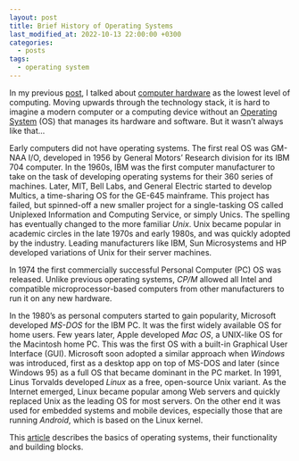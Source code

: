 ```yaml
---
layout: post
title: Brief History of Operating Systems
last_modified_at: 2022-10-13 22:00:00 +0300
categories: 
  - posts
tags:
  - operating system
---
```

In my previous [post](/posts/2022/10/02/hardware.html), I talked about [computer hardware](/wiki/hardware) as the lowest level of computing. Moving upwards through the technology stack, it is hard to imagine a modern computer or a computing device without an [Operating System](/wiki/os) (OS) that manages its hardware and software. But it wasn’t always like that...

Early computers did not have operating systems. The first real OS was GM-NAA I/O, developed in 1956 by General Motors’ Research division for its IBM 704 computer. In the 1960s, IBM was the first computer manufacturer to take on the task of developing operating systems for their 360 series of machines. Later, MIT, Bell Labs, and General Electric started to develop Multics, a time-sharing OS for the GE-645 mainframe. This project has failed, but spinned-off a new smaller project for a single-tasking OS called Uniplexed Information and Computing Service, or simply Unics. The spelling has eventually changed to the more familiar *Unix*. Unix became popular in academic circles in the late 1970s and early 1980s, and was quickly adopted by the industry. Leading manufacturers like IBM, Sun Microsystems and HP developed variations of Unix for their server machines. 

In 1974 the first commercially successful Personal Computer (PC) OS was released. Unlike previous operating systems, *CP/M* allowed all Intel and compatible microprocessor-based computers from other manufacturers to run it on any new hardware.

In the 1980’s as personal computers started to gain popularity, Microsoft developed *MS-DOS* for the IBM PC. It was the first widely available OS for home users. Few years later, Apple developed *Mac OS*, a UNIX-like OS for the Macintosh home PC. This was the first OS with a built-in Graphical User Interface (GUI). Microsoft soon adopted a similar approach when *Windows* was introduced, first as a desktop app on top of MS-DOS and later (since Windows 95) as a full OS that became dominant in the PC market. In 1991, Linus Torvalds developed *Linux* as a free, open-source Unix variant. As the Internet emerged, Linux became popular among Web servers and quickly replaced Unix as the leading OS for most servers. On the other end it was used for embedded systems and mobile devices, especially those that are running *Android*, which is based on the Linux kernel. 

This [article](/wiki/os) describes the basics of operating systems, their functionality and building blocks. 
